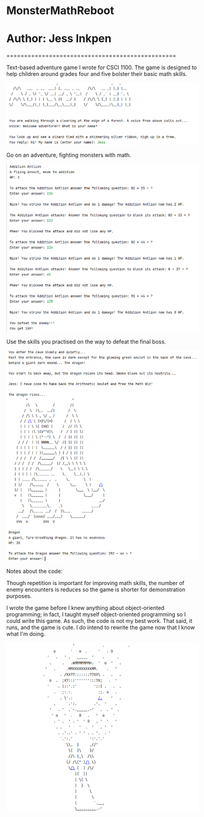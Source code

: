 # MonsterMathReboot
# Author: Jess Inkpen

================================================

Text-based adventure game I wrote for CSCI 1100.
The game is designed to help children around 
grades four and five bolster their basic math 
skills.

![Monster Math game launch](/MonsterMathScreenshots/MonsterMathGameLaunch.png?raw=true)

Go on an adventure, fighting monsters with math.

![Monster Math battle](/MonsterMathScreenshots/MonsterMathBattle.png?raw=true)

Use the skills you practised on the way to defeat
the final boss.

![Monster Math dragon](/MonsterMathScreenshots/MonsterMathDragon.png?raw=true)

Notes about the code:

Though repetition is important for improving math
skills, the number of enemy encounters is reduces
so the game is shorter for demonstration purposes.

I wrote the game before I knew anything about 
object-oriented programming; in fact, I taught 
myself object-oriented programming so I could 
write this game. As such, the code is not my 
best work. That said, it runs, and the game is 
cute. I do intend to rewrite the game now that 
I know what I'm doing.

![Monster Math Wizard](/MonsterMathScreenshots/MonsterMathWizard.png?raw=true)
